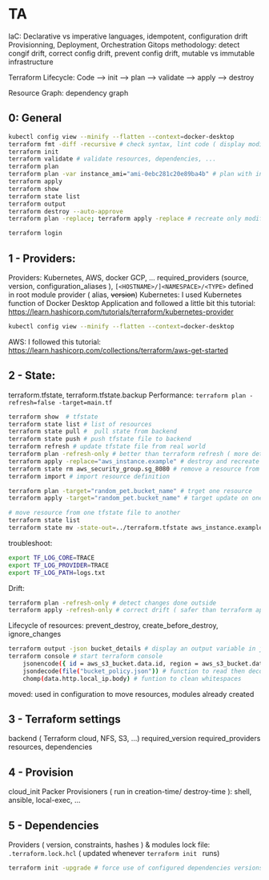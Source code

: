 # TA
IaC:
Declarative vs imperative languages, idempotent, configuration drift
Provisionning, Deployment, Orchestration
Gitops methodology: detect congif drift, correct config drift, prevent config drift, mutable vs immutable infrastructure


Terraform Lifecycle:
Code --> init --> plan --> validate --> apply --> destroy

Resource Graph: dependency graph

## 0: General
```bash
kubectl config view --minify --flatten --context=docker-desktop
terraform fmt -diff -recursive # check syntax, lint code ( display modifications )
terraform init 
terraform validate # validate resources, dependencies, ...
terraform plan
terraform plan -var instance_ami="ami-0ebc281c20e89ba4b" # plan with input var 
terraform apply
terraform show
terraform state list
terraform output
terraform destroy --auto-approve
terraform plan -replace; terraform apply -replace # recreate only modified resources
```

```bash
terraform login
```

## 1 - Providers:
Providers: Kubernetes, AWS, docker GCP, ... 
required_providers (source, version, configuration_aliases ), ``` [<HOSTNAME>/]<NAMESPACE>/<TYPE> ``` defined in root module
provider ( alias, ~~version~~) 
Kubernetes: I used Kubernetes function of Docker Desktop Application and followed a little bit this tutorial: https://learn.hashicorp.com/tutorials/terraform/kubernetes-provider
```bash
kubectl config view --minify --flatten --context=docker-desktop
``` 
AWS: I followed this tutorial: https://learn.hashicorp.com/collections/terraform/aws-get-started 

## 2 - State:
terraform.tfstate, terraform.tfstate.backup
Performance: ``` terraform plan -refresh=false -target=main.tf ```
```bash
terraform show  # tfstate
terraform state list # list of resources
terraform state pull #  pull state from backend
terraform state push # push tfstate file to backend
terraform refresh # update tfstate file from real world
terraform plan -refresh-only # better than terraform refresh ( more details )
terraform apply -replace="aws_instance.example" # destroy and recreate a resource
terraform state rm aws_security_group.sg_8080 # remove a resource from tfstate file ( will not be destroyed or removed from config)
terraform import # import resource definition 
```
```bash
terraform plan -target="random_pet.bucket_name" # trget one resource
terraform apply -target="random_pet.bucket_name" # target update on one resource
```
```bash
# move resource from one tfstate file to another
terraform state list
terraform state mv -state-out=../terraform.tfstate aws_instance.example_new aws_instance.example_new
```
troubleshoot:
```bash
export TF_LOG_CORE=TRACE
export TF_LOG_PROVIDER=TRACE
export TF_LOG_PATH=logs.txt
```
Drift:
```bash
terraform plan -refresh-only # detect changes done outside 
terraform apply -refresh-only # correct drift ( safer than terraform apply  )

```
Lifecycle of resources: prevent_destroy, create_before_destroy, ignore_changes

```bash
terraform output -json bucket_details # display an output variable in json format
terraform console # start terraform console
    jsonencode({ id = aws_s3_bucket.data.id, region = aws_s3_bucket.data.region })  # function to encode json
    jsondecode(file("bucket_policy.json")) # function to read then decode json file to HCL
    chomp(data.http.local_ip.body) # funtion to clean whitespaces
```
moved: used in configuration to move resources, modules already created
## 3 - Terraform settings
backend ( Terraform cloud, NFS, S3, ...)
required_version
required_providers
resources, dependencies
## 4 - Provision
cloud_init
Packer
Provisioners ( run in creation-time/ destroy-time ): shell, ansible, local-exec, ...
## 5 - Dependencies
Providers ( version, constraints, hashes ) & modules
lock file: ```.terraform.lock.hcl``` ( updated whenever  ```terraform init ``` runs)
```bash
terraform init -upgrade # force use of configured dependencies versions ( discard lock file details )
```

